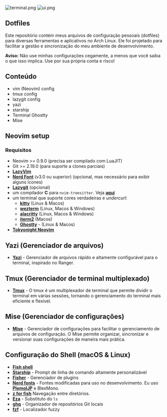 ![terminal.png](https://i.postimg.cc/ryj5PP5R/terminal.png)
![ui.png](https://i.postimg.cc/nzchj0rN/ui.png)

## Dotfiles

Este repositório contém meus arquivos de configuração pessoais (dotfiles) para diversas ferramentas e aplicativos no Arch Linux. Ele foi projetado para facilitar a gestão e sincronização do meu ambiente de desenvolvimento.

**Aviso:** Não use minhas configurações cegamente, a menos que você saiba o que isso implica. Use por sua própria conta e risco!

## Conteúdo

- vim (Neovim) config
- tmux config
- lazygit config
- yazi
- starship
- Terminal Ghostty
- Mise

## Neovim setup

### Requisitos

- Neovim >= 0.9.0 (precisa ser compilado com LuaJIT)
- Git >= 2.19.0 (para suporte a clones parciais)
- **[LazyVim](https://www.lazyvim.org/)**
- **[Nerd Font](https://www.nerdfonts.com/)** (v3.0 ou superior) (opcional, mas necessário para exibir alguns ícones)
- **[Lazygit](https://github.com/jesseduffield/lazygit)** (opcional)
- um compilador **C** para <code>nvim-treesitter</code>. Veja **[aqui](https://github.com/nvim-treesitter/nvim-treesitter#requirements)**
- um terminal que suporte cores verdadeiras e <i>undercurl</i>:
  - **[kitty](https://github.com/kovidgoyal/kitty)** (Linux & Macos)
  - **[wezterm](https://github.com/wezterm/wezterm)** (Linux, Macos & Windows)
  - **[alacritty](https://github.com/alacritty/alacritty)** (Linux, Macos & Windows)
  - **[iterm2](https://iterm2.com/)** (Macos)
  - **[Ghostty](https://github.com/ghostty/ghostty)** - (Linux & Macos)
- **[Tokyonight Neovim](https://github.com/folke/tokyonight.nvim)**

## Yazi (Gerenciador de arquivos)

- **[Yazi](https://yazi-rs.github.io/)** - Gerenciador de arquivos rápido e altamente configurável para o terminal, inspirado no Ranger.

## Tmux (Gerenciador de terminal multiplexado)

- **[Tmux](https://github.com/tmux/tmux)** - O tmux é um multiplexador de terminal que permite dividir o terminal em várias sessões, tornando o gerenciamento do terminal mais eficiente e flexível.

## Mise (Gerenciador de configurações)

- **[Mise](https://mise.jdx.dev/)** - Gerenciador de configurações para facilitar o gerenciamento de arquivos de configuração. O Mise permite organizar, sincronizar e versionar suas configurações de maneira mais prática.

## Configuração do Shell (macOS & Linux)

- **[Fish shell](https://fishshell.com/)**
- **[Starship](https://github.com/starship/starship)** - Prompt de linha de comando altamente personalizável
- **[Fisher](https://github.com/jorgebucaran/fisher)** - Gerenciador de plugins
- **[Nerd fonts](https://github.com/ryanoasis/nerd-fonts)** - Fontes modificadas para uso no desenvolvimento. Eu uso **[PlemolJP](https://github.com/yuru7/PlemolJP)** e BlexMono.
- **[z for fish](https://github.com/jethrokuan/z)** Navegação entre diretórios.
- **[Eza](https://github.com/eza-community/eza)** - Substituto do <code>ls</code>
- **[ghq](https://github.com/x-motemen/ghq)** - Organizador de repositórios Git locais
- **[fzf](https://github.com/PatrickF1/fzf.fish)** - Localizador fuzzy
